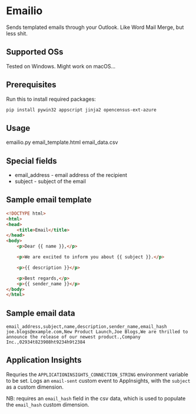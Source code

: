 # Emailio

Sends templated emails through your Outlook. Like Word Mail Merge, but less shit.

## Supported OSs

Tested on Windows. Might work on macOS...

## Prerequisites

Run this to install required packages:

```bash
pip install pywin32 appscript jinja2 opencensus-ext-azure
```

## Usage

emailio.py email_template.html email_data.csv

## Special fields

* email_address - email address of the recipient
* subject - subject of the email

## Sample email template

```html
<!DOCTYPE html>
<html>
<head>
    <title>Email</title>
</head>
<body>
    <p>Dear {{ name }},</p>

    <p>We are excited to inform you about {{ subject }}.</p>

    <p>{{ description }}</p>

    <p>Best regards,</p>
    <p>{{ sender_name }}</p>
</body>
</html>
```
## Sample email data

```csv
email_address,subject,name,description,sender_name,email_hash
joe.blogs@example.com,New Product Launch,Joe Blogs,We are thrilled to announce the release of our newest product.,Company Inc.,02934t823908ht9234h9t2384
```

## Application Insights

Requries the `APPLICATIONINSIGHTS_CONNECTION_STRING` environment variable to be set. Logs an `email-sent` custom event to AppInsights, with the `subject` as a custom dimension.

NB: requires an `email_hash` field in the csv data, which is used to populate the `email_hash` custom dimension.
